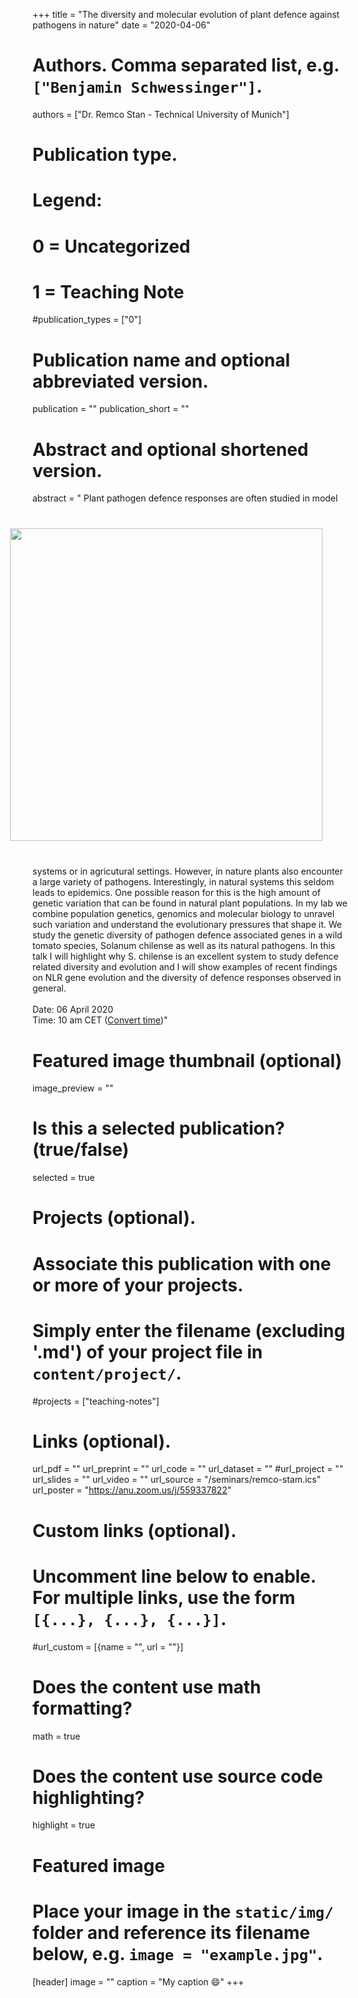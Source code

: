 +++
title = "The diversity and molecular evolution of plant defence against pathogens in nature"
date = "2020-04-06"

# Authors. Comma separated list, e.g. `["Benjamin Schwessinger"]`.
authors = ["Dr. Remco Stan - Technical University of Munich"]

# Publication type.
# Legend:
# 0 = Uncategorized
# 1 = Teaching Note

#publication_types = ["0"]

# Publication name and optional abbreviated version.

publication = ""
publication_short = ""

# Abstract and optional shortened version.

abstract = "<img src = '/img/seminars/remco-stam.png' width = 500 align = right style = 'padding:40px'> Plant pathogen defence responses are often studied in model systems or in agricutural settings. However, in nature plants also encounter a large variety of pathogens. Interestingly, in natural systems this seldom leads to epidemics. One possible reason for this is the high amount of genetic variation that can be found in natural plant populations. In my lab we combine population genetics, genomics and molecular biology to unravel such variation and understand the evolutionary pressures that shape it. We study the genetic diversity of pathogen defence associated genes in a wild tomato species, Solanum chilense as well as its natural pathogens. In this talk I will highlight why S. chilense is an excellent system to study defence related diversity and evolution and I will show examples of recent findings on NLR gene evolution and the diversity of defence responses observed in general. </br></br>Date: 06 April 2020 </br> Time: 10 am CET ([Convert time](https://www.timeanddate.com/worldclock/fixedtime.html?msg=Remco+Stam%3A+The+diversity+and+molecular+evolution+of+plant+defence+against+pathogens+in+nature&iso=20200406T10&p1=37&ah=1))"

# Featured image thumbnail (optional)
image_preview = ""

# Is this a selected publication? (true/false)
selected = true

# Projects (optional).
#   Associate this publication with one or more of your projects.
#   Simply enter the filename (excluding '.md') of your project file in `content/project/`.
#projects = ["teaching-notes"]

# Links (optional).
url_pdf = ""
url_preprint = ""
url_code = ""
url_dataset = ""
#url_project = ""
url_slides = ""
url_video = ""
url_source = "/seminars/remco-stam.ics"
url_poster = "https://anu.zoom.us/j/559337822" 
# Custom links (optional).
#   Uncomment line below to enable. For multiple links, use the form `[{...}, {...}, {...}]`.
#url_custom = [{name = "", url = ""}]

# Does the content use math formatting?
math = true

# Does the content use source code highlighting?
highlight = true

# Featured image
# Place your image in the `static/img/` folder and reference its filename below, e.g. `image = "example.jpg"`.
[header]
image = ""
caption = "My caption :smile:"
+++
<br><br><br><br><br>


